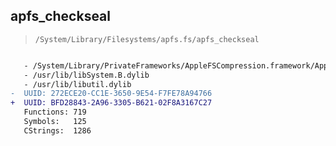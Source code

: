 ## apfs_checkseal

> `/System/Library/Filesystems/apfs.fs/apfs_checkseal`

```diff

   - /System/Library/PrivateFrameworks/AppleFSCompression.framework/AppleFSCompression
   - /usr/lib/libSystem.B.dylib
   - /usr/lib/libutil.dylib
-  UUID: 272ECE20-CC1E-3650-9E54-F7FE78A94766
+  UUID: BFD28843-2A96-3305-B621-02F8A3167C27
   Functions: 719
   Symbols:   125
   CStrings:  1286

```
